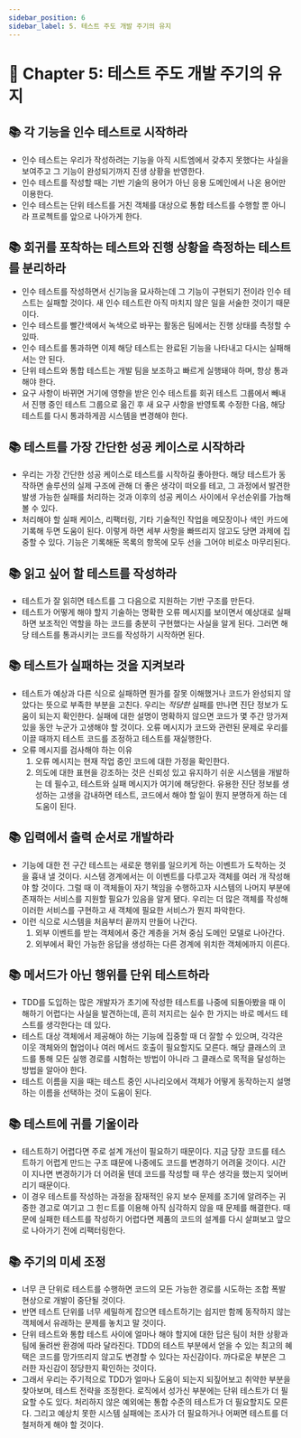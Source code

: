 ```yaml
---
sidebar_position: 6
sidebar_label: 5. 테스트 주도 개발 주기의 유지
---
```


# 🌈 Chapter 5: 테스트 주도 개발 주기의 유지

## 📚 각 기능을 인수 테스트로 시작하라
- 인수 테스트는 우리가 작성하려는 기능을 아직 시트엠에서 갖추지 못했다는 사실을 보여주고 그 기능이 완성되기까지 진생 상황을 반영한다.
- 인수 테스트를 작성할 때는 기반 기술의 용어가 아닌 응용 도메인에서 나온 용어만 이용한다.
- 인수 테스트는 단위 테스트를 거친 객체를 대상으로 통합 테스트를 수행할 뿐 아니라 프로첵트를 앞으로 나아가게 한다.

## 📚 회귀를 포착하는 테스트와 진행 상황을 측정하는 테스트를 분리하라
- 인수 테스트를 작성하면서 신기능을 묘사하는데 그 기능이 구현되기 전이라 인수 테스트는 실패할 것이다. 새 인수 테스트란 아직 마치지 않은 일을 서술한 것이기 때문이다.
- 인수 테스트를 빨간색에서 녹색으로 바꾸는 활동은 팀에서는 진행 상태를 측정할 수 있따.
- 인수 테스트를 통과하면 이제 해당 테스트는 완료된 기능을 나타내고 다시는 실패해서는 안 된다.
- 단위 테스트와 통합 테스트는 개발 팀을 보조하고 빠르게 실행돼야 하며, 항상 통과해야 한다.
- 요구 사항이 바뀌면 거기에 영향을 받은 인수 테스트를 회귀 테스트 그룹에서 빼내서 진행 중인 테스트 그룹으로 읆긴 후 새 요구 사항을 반영토록 수정한 다음, 해당 테스트를 다시 통과하게끔 시스템을 변경해야 한다.

## 📚 테스트를 가장 간단한 성공 케이스로 시작하라
- 우리는 가장 간단한 성공 케이스로 테스트를 시작하길 좋아한다. 해당 테스트가 동작하면 솔루션의 실제 구조에 관해 더 좋은 생각이 떠오를 테고, 그 과정에서 발견한 발생 가능한 실패를 처리하는 것과 이후의 성공 케이스 사이에서 우선순위를 가늠해볼 수 있다.
- 처리해야 할 실패 케이스, 리팩터링, 기타 기술적인 작업을 메모장이나 색인 카드에 기록해 두면 도움이 된다. 이렇게 하면 세부 사항을 빠뜨리지 않고도 당면 과제에 집중할 수 있다. 기능은 기록해둔 목록의 항목에 모두 선을 그어야 비로소 마무리된다.

## 📚 읽고 싶어 할 테스트를 작성하라
- 테스트가 잘 읽히면 테스트를 그 다음으로 지원하는 기반 구조를 만든다.
- 테스트가 어떻게 해야 할지 기술하는 명확한 오류 메시지를 보이면서 예상대로 실패하면 보조적인 역할을 하는 코드를 충분히 구현했다는 사실을 알게 된다. 그러면 해당 테스트를 통과시키는 코드를 작성하기 시작하면 된다.

## 📚 테스트가 실패하는 것을 지켜보라
- 테스트가 예상과 다른 식으로 실패하면 뭔가를 잘못 이해했거나 코드가 완성되지 않았다는 뜻으로 부족한 부분을 고친다. 우리는 *적당한* 실패를 만나면 진단 정보가 도움이 되는지 확인한다. 실패에 대한 설명이 명확하지 않으면 코드가 몇 주간 망가져 있을 동안 누군가 고생해야 할 것이다. 오류 메시지가 코드와 관련된 문제로 우리를 이끌 때까지 테스트 코드를 조정하고 테스트를 재실행한다.
- 오류 메시지를 검사해야 하는 이유
  1. 오류 메시지는 현재 작업 중인 코드에 대한 가정을 확인한다.
  2. 의도에 대한 표현을 강조하는 것은 신뢰성 있고 유지하기 쉬운 시스템을 개발하는 데 필수고, 테스트와 실패 메시지가 여기에 해당한다. 유용한 진단 정보를 생성하는 고생을 감내하면 테스트, 코드에서 해야 할 일이 뭔지 분명하게 하는 데 도움이 된다.

## 📚 입력에서 출력 순서로 개발하라
- 기능에 대한 전 구간 테스트는 새로운 행위를 일으키게 하는 이벤트가 도착하는 것을 흉내 낼 것이다. 시스템 경계에서는 이 이벤트를 다루고자 객체를 여러 개 작성해야 할 것이다. 그럴 때 이 객체들이 자기 책임을 수행하고자 시스템의 나머지 부분에 존재하는 서비스를 지원할 필요가 있음을 알게 됐다. 우리는 더 많은 객체를 작성해 이러한 서비스를 구현하고 새 객체에 필요한 서비스가 뭔지 파악한다.
- 이런 식으로 시스템을 처음부터 끝까지 만들어 나간다.
  1. 외부 이벤트를 받는 객체에서 중간 계층을 거쳐 중심 도메인 모델로 나아간다.
  2. 외부에서 확인 가능한 응답을 생성하는 다른 경계에 위치한 객체에까지 이른다.

## 📚 메서드가 아닌 행위를 단위 테스트하라
- TDD를 도입하는 많은 개발자가 초기에 작성한 테스트를 나중에 되돌아봤을 때 이해하기 어렵다는 사실을 발견하는데, 흔히 저지르는 실수 한 가지는 바로 메서드 테스트를 생각한다는 데 있다.
- 테스트 대상 객체에서 제공해야 하는 기능에 집중할 때 더 잘할 수 있으며, 각각은 이웃 객체와의 협업이나 여러 메서드 호출이 필요할지도 모른다. 해당 클래스의 코드를 통해 모든 실행 경로를 시험하는 방법이 아니라 그 클래스로 목적을 달성하는 방법을 알아야 한다.
- 테스트 이름을 지을 때는 테스트 중인 시나리오에서 객체가 어떻게 동작하는지 설명하는 이름을 선택하는 것이 도움이 된다.
  
## 📚 테스트에 귀를 기울이라
- 테스트하기 어렵다면 주로 설계 개선이 필요하기 때문이다. 지금 당장 코드를 테스트하기 어렵게 만드는 구조 떄문에 나중에도 코드를 변경하기 어려울 것이다. 시간이 지나면 변경하기가 더 어려울 텐데 코드를 작성할 때 무슨 생각을 했는지 잊어버리기 때문이다.
- 이 경우 테스트를 작성하는 과정을 잠재적인 유지 보수 문제를 조기에 알려주는 귀중한 경고로 여기고 그 힌ㄷ트를 이용해 아직 심각하지 않을 때 문제를 해결한다. 때문에 실패한 테스트를 작성하기 어렵다면 제품의 코드의 설계를 다시 살펴보고 앞으로 나아가기 전에 리팩터링한다.

## 📚 주기의 미세 조정
- 너무 큰 단위로 테스트를 수행하면 코드의 모든 가능한 경로를 시도하는 조합 폭발 현상으로 개발이 중단될 것이다.
- 반면 테스트 단위를 너무 세밀하게 잡으면 테스트하기는 쉽지만 함께 동작하지 않는 객체에서 유래하는 문제를 놓치고 말 것이다.
- 단위 테스트와 통합 테스트 사이에 얼마나 해야 할지에 대한 답은 팀이 처한 상황과 팀에 둘려싼 환경에 따라 달라진다. TDD의 테스트 부분에서 얻을 수 있는 최고의 혜택은 코드를 망가뜨리지 않고도 변경할 수 있다는 자신감이다. 까다로운 부분은 그러한 자신감이 정당한지 확인하는 것이다.
- 그래서 우리는 주기적으로 TDD가 얼마나 도움이 되는지 되짚어보고 취약한 부분을 찾아보며, 테스트 전략을 조정한다. 로직에서 성가신 부분에는 단위 테스트가 더 필요할 수도 있다. 처리하지 않은 예외에는 통합 수준의 테스트가 더 필요할지도 모른다. 그리고 예상치 못한 시스템 실패에는 조사가 더 필요하거나 어쩌면 테스트를 더 철저하게 해야 할 것이다.
